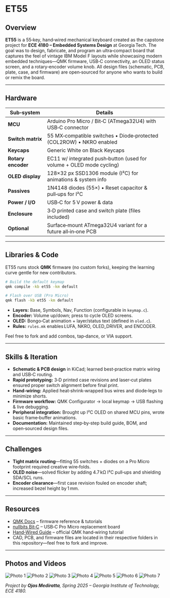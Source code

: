 # ET55

## Overview

**ET55** is a 55‑key, hand‑wired mechanical keyboard created as the capstone project for **ECE 4180 – Embedded Systems Design** at Georgia Tech.  The goal was to design, fabricate, and program an ultra‑compact board that captures the feel of vintage IBM Model F layouts while showcasing modern embedded techniques—QMK firmware, USB‑C connectivity, an OLED status screen, and a rotary‑encoder volume knob.  All design files (schematic, PCB, plate, case, and firmware) are open‑sourced for anyone who wants to build or remix the board.

---

## Hardware

| Sub‑system         | Details                                                              |
| ------------------ | -------------------------------------------------------------------- |
| **MCU**            | Arduino Pro Micro / Bit‑C (ATmega32U4) with USB‑C connector          |
| **Switch matrix**  | 55 MX‑compatible switches • Diode‑protected (COL2ROW) • NKRO enabled |
| **Keycaps**        | Generic White on Black Keycaps                                       |
| **Rotary encoder** | EC11 w/ integrated push‑button (used for volume + OLED mode cycling) |
| **OLED display**   | 128×32 px SSD1306 module (I²C) for animations & system info          |
| **Passives**       | 1N4148 diodes (55×) • Reset capacitor & pull‑ups for I²C             |
| **Power / I/O**    | USB‑C for 5 V power & data                                           |
| **Enclosure**      | 3‑D printed case and switch plate (files included)                   |
| **Optional**       | Surface‑mount ATmega32U4 variant for a future all‑in‑one PCB         |

---

## Libraries & Code

ET55 runs stock **QMK** firmware (no custom forks), keeping the learning curve gentle for new contributors.

```bash
# Build the default keymap
qmk compile -kb et55 -km default

# Flash over USB (Pro Micro)
qmk flash -kb et55 -km default
```

* **Layers:** Base, Symbols, Nav, Function (configurable in `keymap.c`).
* **Encoder:** Volume up/down; press to cycle OLED screens.
* **OLED:** Bongo‑Cat animation + layer/status text (defined in `oled.c`).
* **Rules:** `rules.mk` enables LUFA, NKRO, OLED\_DRIVER, and ENCODER.

Feel free to fork and add combos, tap‑dance, or VIA support.

---

## Skills & Iteration

* **Schematic & PCB design** in KiCad; learned best‑practice matrix wiring and USB‑C routing.
* **Rapid prototyping:** 3‑D printed case revisions and laser‑cut plates ensured proper switch alignment before final print.
* **Hand‑wiring:** Applied heat‑shrink‑wrapped bus wires and diode‑legs to minimize shorts.
* **Firmware workflow:** QMK Configurator → local keymap → USB flashing & live debugging.
* **Peripheral integration:** Brought up I²C OLED on shared MCU pins, wrote basic frame‑buffer animations.
* **Documentation:** Maintained step‑by‑step build guide, BOM, and open‑sourced design files.

---

## Challenges

* **Tight matrix routing**—fitting 55 switches + diodes on a Pro Micro footprint required creative wire‑folds.
* **OLED noise**—solved flicker by adding 4.7 kΩ I²C pull‑ups and shielding SDA/SCL runs.
* **Encoder clearance**—first case revision fouled on encoder shaft; increased bezel height by 1 mm.
---

## Resources

* [QMK Docs](https://docs.qmk.fm/) – firmware reference & tutorials
* [nullbits Bit‑C](https://nullbits.co/bitc) – USB‑C Pro Micro replacement board
* [Hand‑Wired Guide](https://beta.docs.qmk.fm/tutorial/newbs_handwire) – official QMK hand‑wiring tutorial
* CAD, PCB, and firmware files are located in their respective folders in this repository—feel free to fork and improve.
---
## Photos and Videos

![Photo 1](IMG_9421.jpeg)
![Photo 2](IMG_9422.jpeg)
![Photo 3](IMG_9423.jpeg)
![Photo 4](IMG_9430.jpeg)
![Photo 5](IMG_9433.jpeg)
![Photo 6](IMG_9456.jpeg)
![Photo 7](IMG_9457.jpeg)

*Project by **Ojas Mediratta**, Spring 2025 – Georgia Institute of Technology, ECE 4180.*
